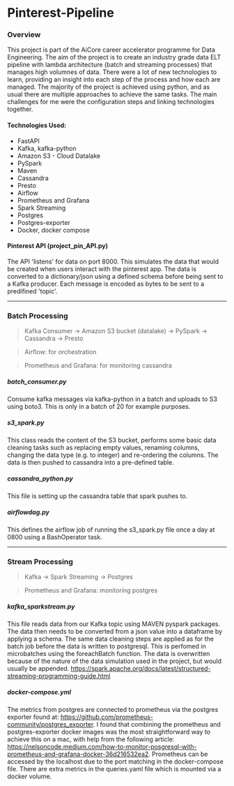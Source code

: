 # Pinterest-Pipeline


### Overview 
This project is part of the AiCore career accelerator programme for Data Engineering. The aim of the project is to create an industry grade data ELT pipeline with lambda architecture (batch and streaming processes) that manages high volumnes of data. There were a lot of new technologies to learn, providing an insight into each step of the process and how each are managed. The majority of the project is achieved using python, and as usual there are multiple approaches to achieve the same tasks. The main challenges for me were the configuration steps and linking technologies together. 

#### Technologies Used: 
- FastAPI 
- Kafka, kafka-python
- Amazon S3 - Cloud Datalake
- PySpark
- Maven
- Cassandra
- Presto
- Airflow
- Prometheus and Grafana 
- Spark Streaming
- Postgres
- Postgres-exporter
- Docker, docker compose 

#### Pinterest API (project_pin_API.py)
The API 'listens' for data on port 8000. This simulates the data that would be created when users interact with the pinterest app. The data is converted to a dictionary/json using a defined schema before being sent to a Kafka producer. Each message is encoded as bytes to be sent to a predifined 'topic'. 

________________________________________________________________________________

### Batch Processing 
> Kafka Consumer -> Amazon S3 bucket (datalake) -> PySpark -> Cassandra -> Presto

> Airflow: for orchestration

> Prometheus and Grafana: for monitoring cassandra 

##### batch_consumer.py 
Consume kafka messages via kafka-python in a batch and uploads to S3 using boto3. This is only in a batch of 20 for example purposes.  

##### s3_spark.py
This class reads the content of the S3 bucket, performs some basic data cleaning tasks such as replacing empty values, renaming columns, changing the data type (e.g. to integer) and re-ordering the columns. The data is then pushed to cassandra into a pre-defined table. 

##### cassandra_python.py 
This file is setting up the cassandra table that spark pushes to. 

##### airflowdag.py
This defines the airflow job of running the s3_spark.py file once a day at 0800 using a BashOperator task. 

_______________________________________________________________________________________

### Stream Processing 
> Kafka -> Spark Streaming -> Postgres 

> Prometheus and Grafana: monitoring postgres

##### kafka_sparkstream.py 
This file reads data from our Kafka topic using MAVEN pyspark packages. The data then needs to be converted from a json value into a dataframe by applying a schema. The same data cleaning steps are applied as for the batch job before the data is written to postgresql. This is perfomed in microbatches using the foreachBatch function. The data is overwritten because of the nature of the data simulation used in the project, but would usually be appended.
https://spark.apache.org/docs/latest/structured-streaming-programming-guide.html

##### docker-compose.yml
The metrics from postgres are connected to prometheus via the postgres exporter found at: https://github.com/prometheus-community/postgres_exporter. I found that combining the prometheus and postgres-exporter docker images was the most straightforward way to achieve this on a mac, with help from the following article: https://nelsoncode.medium.com/how-to-monitor-posgresql-with-prometheus-and-grafana-docker-36d216532ea2. Prometheus can be accessed by the localhost due to the port matching in the docker-compose file. There are extra metrics in the queries.yaml file which is mounted via a docker volume. 
